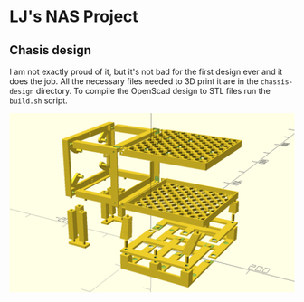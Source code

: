 
LJ's NAS Project
================

Chasis design
-------------

I am not exactly proud of it, but it's not bad for the first design ever and it
does the job. All the necessary files needed to 3D print it are in the
`chassis-design` directory. To compile the OpenScad design to STL files run the
`build.sh` script.

![Chassis](chassis-design/chassis.png)
